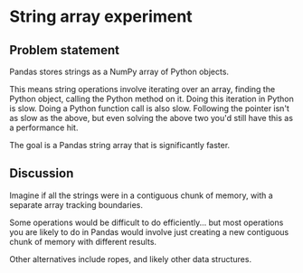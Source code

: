 # String array experiment

## Problem statement

Pandas stores strings as a NumPy array of Python objects.

This means string operations involve iterating over an array, finding the Python object, calling the Python method on it.
Doing this iteration in Python is slow.
Doing a Python function call is also slow.
Following the pointer isn't as slow as the above, but even solving the above two you'd still have this as a performance hit.

The goal is a Pandas string array that is significantly faster.

## Discussion

Imagine if all the strings were in a contiguous chunk of memory, with a separate array tracking boundaries.

Some operations would be difficult to do efficiently... but most operations you are likely to do in Pandas would involve just creating a new contiguous chunk of memory with different results.

Other alternatives include ropes, and likely other data structures.
